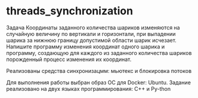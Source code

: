 # threads_synchronization

Задача
Координаты заданного количества шариков изменяются на случайную величину по вертикали и горизонтали, при выпадении шарика за нижнюю границу допустимой области шарик исчезает. 
Напишите программу изменения координат одного шарика и программу, создающую для каждого из заданного количества шариков порожденный процесс изменения их координат.

Реализованы средства синхронизацмм: мьютекс и блокировка потоков

Для выполнения работы выбран образ ОС для Docker: Ubuntu. 
Задание реализовано на двух языках программирования: С++ и Py-thon

